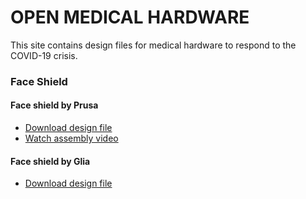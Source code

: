 # OPEN MEDICAL HARDWARE
This site contains design files for medical hardware to respond to the COVID-19 crisis.

### Face Shield

#### Face shield by Prusa
- [Download design file](https://www.prusaprinters.org/prints/25857-protective-face-shield-rc1)
- [Watch assembly video](https://youtu.be/pP7z3iw76GA)

#### Face shield by Glia
- [Download design file](https://github.com/gliax/faceshield)
